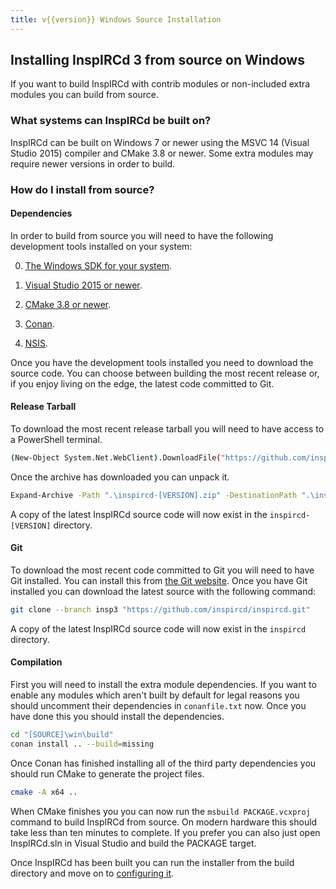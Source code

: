 ```yaml
---
title: v{{version}} Windows Source Installation
---
```


## Installing InspIRCd 3 from source on Windows

If you want to build InspIRCd with contrib modules or non-included extra modules you can build from source.

### What systems can InspIRCd be built on?

InspIRCd can be built on Windows 7 or newer using the MSVC 14 (Visual Studio 2015) compiler and CMake 3.8 or newer. Some extra modules may require newer versions in order to build.

### How do I install from source?

#### Dependencies

In order to build from source you will need to have the following development tools installed on your system:

0. [The Windows SDK for your system](https://developer.microsoft.com/en-us/windows/downloads/windows-sdk/).

0. [Visual Studio 2015 or newer](https://visualstudio.microsoft.com/downloads/).

0. [CMake 3.8 or newer](https://cmake.org/download/).

0. [Conan](https://conan.io/downloads.html).

0. [NSIS](https://nsis.sourceforge.io/Download).

Once you have the development tools installed you need to download the source code. You can choose between building the most recent release or, if you enjoy living on the edge, the latest code committed to Git.

#### Release Tarball

To download the most recent release tarball you will need to have access to a PowerShell terminal.

```sh
(New-Object System.Net.WebClient).DownloadFile("https://github.com/inspircd/inspircd/archive/refs/tags/[VERSION].zip" ".\inspircd-[VERSION].zip"
```

Once the archive has downloaded you can unpack it.

```sh
Expand-Archive -Path ".\inspircd-[VERSION].zip" -DestinationPath ".\inspircd-[VERSION]"
```

A copy of the latest InspIRCd source code will now exist in the `inspircd-[VERSION]` directory.

#### Git

To download the most recent code committed to Git you will need to have Git installed. You can install this from [the Git website](https://git-scm.com/download/win). Once you have Git installed you can download the latest source with the following command:

```sh
git clone --branch insp3 "https://github.com/inspircd/inspircd.git"
```

A copy of the latest InspIRCd source code will now exist in the `inspircd` directory.

#### Compilation

First you will need to install the extra module dependencies. If you want to enable any modules which aren't built by default for legal reasons you should uncomment their dependencies in `conanfile.txt` now. Once you have done this you should install the dependencies.

```sh
cd "[SOURCE]\win\build"
conan install .. --build=missing
```

Once Conan has finished installing all of the third party dependencies you should run CMake to generate the project files.

```sh
cmake -A x64 ..
```

When CMake finishes you you can now run the `msbuild PACKAGE.vcxproj` command to build InspIRCd from source. On modern hardware this should take less than ten minutes to complete. If you prefer you can also just open InspIRCd.sln in Visual Studio and build the PACKAGE target.

Once InspIRCd has been built you can run the installer from the build directory and move on to [configuring it](/3/configuration).
